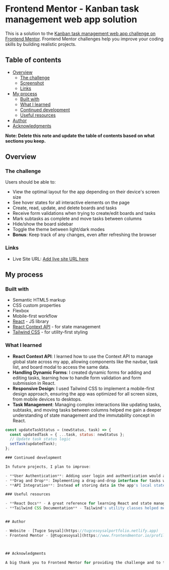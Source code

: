 # Frontend Mentor - Kanban task management web app solution

This is a solution to the [Kanban task management web app challenge on Frontend Mentor](https://www.frontendmentor.io/challenges/kanban-task-management-web-app-wgQLt-HlbB). Frontend Mentor challenges help you improve your coding skills by building realistic projects.

## Table of contents

- [Overview](#overview)
  - [The challenge](#the-challenge)
  - [Screenshot](#screenshot)
  - [Links](#links)
- [My process](#my-process)
  - [Built with](#built-with)
  - [What I learned](#what-i-learned)
  - [Continued development](#continued-development)
  - [Useful resources](#useful-resources)
- [Author](#author)
- [Acknowledgments](#acknowledgments)

**Note: Delete this note and update the table of contents based on what sections you keep.**

## Overview

### The challenge

Users should be able to:

- View the optimal layout for the app depending on their device's screen size
- See hover states for all interactive elements on the page
- Create, read, update, and delete boards and tasks
- Receive form validations when trying to create/edit boards and tasks
- Mark subtasks as complete and move tasks between columns
- Hide/show the board sidebar
- Toggle the theme between light/dark modes
- **Bonus**: Keep track of any changes, even after refreshing the browser

### Links

- Live Site URL: [Add live site URL here](https://fm-kanban-task-management-web-app.netlify.app)

## My process

### Built with

- Semantic HTML5 markup
- CSS custom properties
- Flexbox
- Mobile-first workflow
- [React](https://reactjs.org/) - JS library
- [React Context API](https://reactjs.org/docs/context.html) - for state management
- [Tailwind CSS](https://tailwindcss.com/) - for utility-first styling

### What I learned

- **React Context API**: I learned how to use the Context API to manage global state across my app, allowing components like the navbar, task list, and board modal to access the same data.
- **Handling Dynamic Forms**: I created dynamic forms for adding and editing tasks, learning how to handle form validation and form submission in React.
- **Responsive Design**: I used Tailwind CSS to implement a mobile-first design approach, ensuring the app was optimized for all screen sizes, from mobile devices to desktops.
- **Task Management**: Managing complex interactions like updating tasks, subtasks, and moving tasks between columns helped me gain a deeper understanding of state management and the immutability concept in React.

```js
const updateTaskStatus = (newStatus, task) => {
  const updatedTask = { ...task, status: newStatus };
  // Update task status logic
  setTask(updatedTask);
};

### Continued development

In future projects, I plan to improve:

- **User Authentication**: Adding user login and authentication would allow users to persist their boards and tasks across devices.
- **Drag and Drop**: Implementing a drag-and-drop interface for tasks will make the app even more interactive.
- **API Integration**: Instead of storing data in the app's local state, I want to connect the app to a backend API to save boards, tasks, and updates persistently.

### Useful resources

- **React Docs** - A great reference for learning React and state management.
- **Tailwind CSS Documentation** - Tailwind's utility classes helped me style the app quickly and efficiently.


## Author

- Website - [Tugce Soysal](https://tugcesoysalportfolio.netlify.app)
- Frontend Mentor - [@tugcesoysal](https://www.frontendmentor.io/profile/tugcesoysal)



## Acknowledgments

A big thank you to Frontend Mentor for providing the challenge and to the community for the support and feedback. The learning process was a great experience!
```
